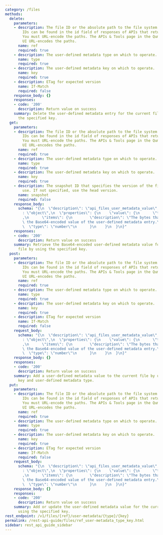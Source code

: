 ```yaml
---
category: /files
methods:
  delete:
    parameters:
    - description: The file ID or the absolute path to the file system object. File
        IDs can be found in the id field of responses of APIs that return file attributes.
        You must URL-encode the paths. The APIs & Tools page in the Qumulo Core Web
        UI URL-encodes the paths.
      name: ref
      required: true
    - description: The user-defined metadata type on which to operate.
      name: type
      required: true
    - description: The user-defined metadata key on which to operate.
      name: key
      required: true
    - description: ETag for expected version
      name: If-Match
      required: false
    response_body: {}
    responses:
    - code: '200'
      description: Return value on success
    summary: Delete the user-defined metadata entry for the current file by using
      the specified key.
  get:
    parameters:
    - description: The file ID or the absolute path to the file system object. File
        IDs can be found in the id field of responses of APIs that return file attributes.
        You must URL-encode the paths. The APIs & Tools page in the Qumulo Core Web
        UI URL-encodes the paths.
      name: ref
      required: true
    - description: The user-defined metadata type on which to operate.
      name: type
      required: true
    - description: The user-defined metadata key on which to operate.
      name: key
      required: true
    - description: The snapshot ID that specifies the version of the filesystem to
        use. If not specified, use the head version.
      name: snapshot
      required: false
    response_body:
      schema: "{\n  \"description\": \"api_files_user_metadata_value\",\n  \"type\"\
        : \"object\",\n  \"properties\": {\n    \"value\": {\n      \"type\": \"array\"\
        ,\n      \"items\": {\n        \"description\": \"The bytes that represent\
        \ the Base64-encoded value of the user-defined metadata entry.\",\n      \
        \  \"type\": \"number\"\n      }\n    }\n  }\n}"
    responses:
    - code: '200'
      description: Return value on success
    summary: Retrieve the Base64-encoded user-defined metadata value for the current
      file by using the specified key.
  post:
    parameters:
    - description: The file ID or the absolute path to the file system object. File
        IDs can be found in the id field of responses of APIs that return file attributes.
        You must URL-encode the paths. The APIs & Tools page in the Qumulo Core Web
        UI URL-encodes the paths.
      name: ref
      required: true
    - description: The user-defined metadata type on which to operate.
      name: type
      required: true
    - description: The user-defined metadata key on which to operate.
      name: key
      required: true
    - description: ETag for expected version
      name: If-Match
      required: false
    request_body:
      schema: "{\n  \"description\": \"api_files_user_metadata_value\",\n  \"type\"\
        : \"object\",\n  \"properties\": {\n    \"value\": {\n      \"type\": \"array\"\
        ,\n      \"items\": {\n        \"description\": \"The bytes that represent\
        \ the Base64-encoded value of the user-defined metadata entry.\",\n      \
        \  \"type\": \"number\"\n      }\n    }\n  }\n}"
    response_body: {}
    responses:
    - code: '200'
      description: Return value on success
    summary: Add a user-defined metadata value to the current file by using the specified
      key and user-defined metadata type.
  put:
    parameters:
    - description: The file ID or the absolute path to the file system object. File
        IDs can be found in the id field of responses of APIs that return file attributes.
        You must URL-encode the paths. The APIs & Tools page in the Qumulo Core Web
        UI URL-encodes the paths.
      name: ref
      required: true
    - description: The user-defined metadata type on which to operate.
      name: type
      required: true
    - description: The user-defined metadata key on which to operate.
      name: key
      required: true
    - description: ETag for expected version
      name: If-Match
      required: false
    request_body:
      schema: "{\n  \"description\": \"api_files_user_metadata_value\",\n  \"type\"\
        : \"object\",\n  \"properties\": {\n    \"value\": {\n      \"type\": \"array\"\
        ,\n      \"items\": {\n        \"description\": \"The bytes that represent\
        \ the Base64-encoded value of the user-defined metadata entry.\",\n      \
        \  \"type\": \"number\"\n      }\n    }\n  }\n}"
    response_body: {}
    responses:
    - code: '200'
      description: Return value on success
    summary: Add or update the user-defined metadata value for the current file by
      using the specified key.
rest_endpoint: /v1/files/{ref}/user-metadata/{type}/{key}
permalink: /rest-api-guide/files/ref_user-metadata_type_key.html
sidebar: rest_api_guide_sidebar
---
```

